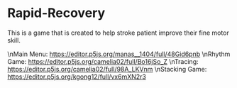 # Rapid-Recovery
This is a game that is created to help stroke patient improve their fine motor skill.

\nMain Menu: https://editor.p5js.org/manas__1404/full/48Gid6pnb
\nRhythm Game: https://editor.p5js.org/camelia02/full/Bo16jSo_Z
\nTracing: https://editor.p5js.org/camelia02/full/98A_LKVnm
\nStacking Game: https://editor.p5js.org/kgong12/full/vx6mXN2r3
